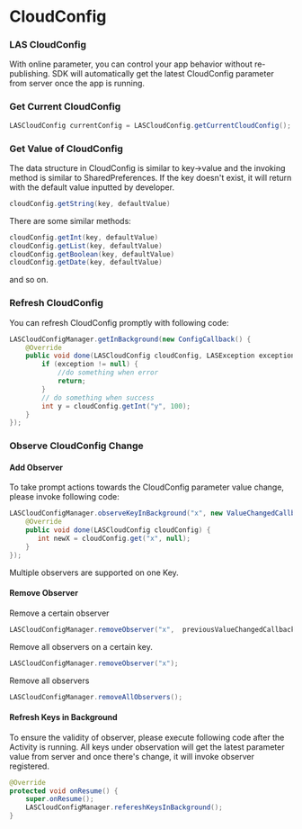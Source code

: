 # CloudConfig

### LAS CloudConfig

With online parameter, you can control your app behavior without re-publishing. SDK will automatically get the latest CloudConfig parameter from server once the app is running.

### Get Current CloudConfig

```java
LASCloudConfig currentConfig = LASCloudConfig.getCurrentCloudConfig();
```

### Get Value of CloudConfig

The data structure in CloudConfig is similar to key->value and the invoking method is similar to SharedPreferences. If the key doesn't exist, it will return with the default value inputted by developer.

```java
cloudConfig.getString(key, defaultValue)
```

There are some similar methods:

```java
cloudConfig.getInt(key, defaultValue)
cloudConfig.getList(key, defaultValue)
cloudConfig.getBoolean(key, defaultValue)
cloudConfig.getDate(key, defaultValue)
```

and so on.

### Refresh CloudConfig

You can refresh CloudConfig promptly with following code:

```java
LASCloudConfigManager.getInBackground(new ConfigCallback() {
    @Override
    public void done(LASCloudConfig cloudConfig, LASException exception) {
        if (exception != null) {
            //do something when error
            return;
        }
        // do something when success
        int y = cloudConfig.getInt("y", 100);
    }
});
```

### Observe CloudConfig Change

#### Add Observer

To take prompt actions towards the CloudConfig parameter value change, please invoke following code:

```java
LASCloudConfigManager.observeKeyInBackground("x", new ValueChangedCallback() {
    @Override
    public void done(LASCloudConfig cloudConfig) {
       int newX = cloudConfig.get("x", null);
    }
});
```

Multiple observers are supported on one Key.

#### Remove Observer

Remove a certain observer

```java
LASCloudConfigManager.removeObserver("x",  previousValueChangedCallback);
```

Remove all observers on a certain key.

```java
LASCloudConfigManager.removeObserver("x");
```

Remove all observers

```java
LASCloudConfigManager.removeAllObservers();
```

#### Refresh Keys in Background

To ensure the validity of observer, please execute following code after the Activity is running. All keys under observation will get the latest parameter value from server and once there's change, it will invoke observer registered.

```java
@Override
protected void onResume() {
    super.onResume();
    LASCloudConfigManager.refereshKeysInBackground();
}
```
